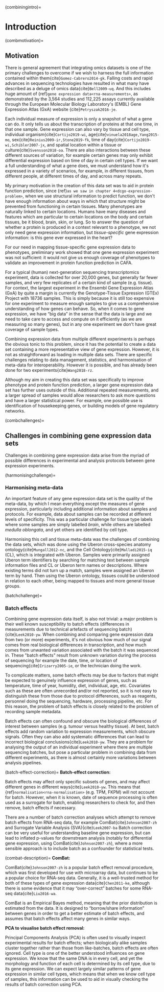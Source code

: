 (combiningintro)=
# Introduction
[//]: # (TODO: Put basically an abstract in this space between title and motivation)
<!--
The included experiments were chosen to minimise differences between data pipelines (which could be a source of data artefacts), to maximise information about different tissues, and to ensure that we have as balanced an "experimental design" as possible (which is important for batch effect removal).

In order to ensure the interoperability of the final combined data set, the meta-data about the experiments is also combined, and mapped to the Uberon tissue ontology, using the Ontolopy package developed for this task, described in {ref}`the previous chapter<c06-ontolopy>`. 
-->

(combmotivation)=
## Motivation

There is general agreement that integrating omics datasets is one of the primary challenges to overcome if we wish to harness the full information contained within them{cite}`Gomez-Cabrero2014-gk`. 
Falling costs and rapid advances in sequencing technologies have resulted in what many have described as a deluge of omics data{cite}`Bell2009-uq`. 
And this includes huge amount of {ref}`gene expression data<rna-measurements>`, as demonstrated by the 3,564 studies and 112,225 assays currently available through the European Molecular Biology Laboratory's (EMBL) Gene Expression Atlas (GxA) website {cite}`Petryszak2016-je`.

Each individual measure of expression is only a snapshot of what a gene can do. 
It only tells us about the transcription of proteins at that one time, in that one sample.
Gene expression can also vary by tissue and cell type, individual organism{cite}`Cortijo2019-wi`, age{cite}`vinuela2018age,Yang2015-mo`, sex{cite}`Reinius2009-ir,Stone2019-fk`, time of day{cite}`Cortijo2019-wi,Schibler2007-jx`, and spatial location within a tissue or culture{cite}`Svensson2018-oa`. 
There are also interactions between these different sources of variation, for example certain genes may only exhibit differential expression based on time of day in certain cell types.
If we want a full understanding of what a gene does, we must understand how it's expressed in a variety of scenarios, for example, in different tissues, from different people, at different times of day, and across many repeats. 

My primary motivation in the creation of this data set was to aid in protein function prediction, since {ref}`as we saw in chapter 4<dcgo-expression-problem>`, when we use structural information to predict function, we don't have enough information about ways in which that structure might be prevented from functioning in certain tissues.
Many phenotypes are naturally linked to certain locations.
Humans have many diseases and features which are particular to certain locations on the body and certain tissues, be it blood, brain, skin, or lung.
So to answer the question of whether a protein is produced in a context relevant to a phenotype, we not only need gene expression information, but *tissue-specific* gene expression information: is this gene ever expressed in the heart?

For our need in mapping tissue-specific gene expression data to phenotypes, preliminary work showed that one gene expression experiment was not sufficient: it would not give us enough coverage of phenotypes to validate an improvement in protein function prediction in CAFA.

For a typical (human) next-generation sequencing transcriptomics experiment, data is collected for over 20,000 genes, but generally far fewer samples, and very few replicates of a certain kind of sample (e.g. tissue). 
For context, the largest experiment in the Ensembl Gene Expression Atlas (GxA) by quite a margin is currently the Genotype-Tissue Expression (GTEx) Project with 18736 samples.
This is simply because it is still too expensive for one experiment to measure enough samples to give us a comprehensive understanding of how genes can behave.
So, when it comes to gene expression, we have “big data” in the sense that the data is large and we need to take care to access and compute on it efficiently (as we are measuring so many genes), but in any one experiment we don't have great coverage of sample types.

[//]: # (TODO: Using only dcGO + ontolopy + FANTOM data, how many terms + proteins can we say something about? Why is that not enough? How many CAGI training set would that tell us about? Preliminary work: show basic coverage of one data set - for gene expression only: over UBERON. Note: coverage can be improved by mapping phenotypes: tissues as well as increasing gene expression data)

Combining expression data from multiple different experiments is perhaps the obvious tonic to this problem, since it has the potential to create a data set containing a more representative view of gene expression.
However, it is not as straightforward as loading in multiple data sets.
There are specific challenges relating to data management, statistics, and harmonisation of meta-data for interoperability.
However it is possible, and has already been done for two experiments{cite}`Wang2018-rz`. 

Although my aim in creating this data set was specifically to improve phenotype and protein function prediction, a larger gene expression data set has further uses outside of this.
Additional repeated measurements, and a larger spread of samples would allow researchers to ask more questions and have a larger statistical power.
For example, one possible use is identification of housekeeping genes, or building models of gene regulatory networks.

(combchallenges)=
## Challenges in combining gene expression data sets
Challenges in combining gene expression data arise from the myriad of possible differences in experimental and analysis protocols between gene expression experiments. 

(harmonisingchallenge)=
### Harmonising meta-data
An important feature of any gene expression data set is the quality of the meta-data, by which I mean everything except the measures of gene expression, particularly including additional information about samples and protocols. 
For example, data about samples can be recorded at different levels of specificity.
This was a particular challenge for tissue type labels where some samples are simply labelled *brain*, while others are labelled *medulla oblongata*, and yet others are identified by cell type.

[//]: # (TODO: Move following paragraph to data wrangling?)
Harmonising this cell and tissue meta-data was the challenges of combining the data sets, which was done using the Uberon cross-species anatomy ontology{cite}`Mungall2012-nc`, and the Cell Ontology{cite}`Malladi2015-iq` (CL), which is integrated with Uberon. 
Samples were primarily assigned Uberon term identifiers by searching for matching text between sample information files and CL or Uberon term names or descriptions.
Where existing terms did not turn up a match, samples were assigned an Uberon term by hand.
Then using the Uberon ontology, tissues could be understood in relation to each other, being mapped to tissues and more general tissue groups.

(batchchallenge)=
### Batch effects
[//]: # (TODO: Check if batch effects are mentioned previously)
Combining gene expression data itself, is also not trivial: a major problem is their well known susceptibility to batch effects (differences in measurements due to technical artefacts of sequencing batch){cite}`Leek2010-yw`. 
When combining and comparing gene expression data from two (or more) experiments, it's not obvious how much of our signal comes from real biological differences in transcription, and how much comes from unwanted variation associated with the batch it was sequenced in.
These "batch effects" result from unknown variation during the process of sequencing for example the date, time, or location of sequencing{cite}`Irizarry2005-ie`, or the technician doing the work.

To complicate matters, some batch effects may be due to factors that might be expected to genuinely influence expression of genes, such as temperature, time of year, humidity, diet, individual, age, etc.
Covariates such as these are often unrecorded and/or not reported, so it is not easy to distinguish these from those due to protocol differences, such as reagents, personnel doing the sequencing, hardware, processing pipeline, etc. 
For this reason, the problem of batch effects is closely related to the problem of recording sample metadata. 

Batch effects can often confound and obscure the biological differences of interest between samples (e.g. tumour versus healthy tissue). 
At best, batch effects add random variation to expression measurements, which obscure signals. 
Often they can also add systematic differences that can lead to incorrect biological conclusions{cite}`Leek2010-yw`. 
They are a problem for analysing the output of an individual experiment where there are multiple sequencing batches, but pose a particular problem in combining data from different experiments, as there is almost certainly more variations between analysis pipelines.
 
(batch-effect-correction)=
**Batch-effect correction:**


Batch effects may affect only specific subsets of genes, and may affect different genes in different ways{cite}`Leek2010-yw`. 
This means that {ref}`normalisation<rna-normalisation>` (e.g. TPM, FKPM) will not account for batch.
However, when it is known, date of sequence processing is often used as a surrogate for batch, enabling researchers to check for, and then remove, batch effects if necessary. 

There are a number of batch correction analyses which attempt to remove batch effects from RNA-seq data, for example ComBat{cite}`Johnson2007-zh` and Surrogate Variable Analysis (SVA){cite}`Leek2007-ba`
Batch correction can be very useful for understanding baseline gene expression, but can lead to inflated p-values for downstream analysis (notably for differential gene expression, using ComBat{cite}`Johnson2007-zh`), where a more sensible approach is to include batch as a confounder for statistical tests. 

(combat-description)=
**ComBat:**


[//]: # (TODO: Explain need for "balanced experimental design")

ComBat{cite}`Johnson2007-zh` is a popular batch effect removal procedure, which was first developed for use with microarray data, but continues to be a popular choice for RNA-seq data. 
Generally, it is a well-trusted method for both of these types of gene expression data{cite}`Chen2011-ke`, although there is some evidence that it may “over-correct” batches for some RNA-seq data{cite}`Liu2016-wa`.

ComBat is an Empirical Bayes method, meaning that the prior distribution is estimated from the data. 
It is designed to “borrow/share information” between genes in order to get a better estimate of batch effects, and assumes that batch effects affect many genes in similar ways.

**PCA to visualise batch effect removal:**

Principal Components Analysis (PCA) is often used to visually inspect experimental results for batch effects; when biologically alike samples cluster together rather than those from like-batches, batch effects are often ignored. 
Cell type is one of the better understood influences on gene expression. 
We know that the same DNA is in every cell, and yet the morphology and function of each cell is determined by its cell type, due to its gene expression. 
We can expect largely similar patterns of gene expression in similar cell types, which means that when we know cell type of samples, this information can be used to aid in visually checking the results of batch correction using PCA.
